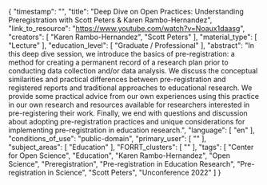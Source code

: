 {
    "timestamp": "",
    "title": "Deep Dive on Open Practices: Understanding Preregistration with Scott Peters & Karen Rambo-Hernandez",
    "link_to_resource": "https://www.youtube.com/watch?v=Noaux1daasg",
    "creators": [
        "Karen Rambo-Hernandez",
        "Scott Peters"
    ],
    "material_type": [
        "Lecture"
    ],
    "education_level": [
        "Graduate / Professional"
    ],
    "abstract": "In this deep dive session, we introduce the basics of pre-registration: a method for creating a permanent record of a research plan prior to conducting data collection and/or data analysis. We discuss the conceptual similarities and practical differences between pre-registration and registered reports and traditional approaches to educational research. We provide some practical advice from our own experiences using this practice in our own research and resources available for researchers interested in pre-registering their work. Finally, we end with questions and discussion about adopting pre-registration practices and unique considerations for implementing pre-registration in education research.",
    "language": [
        "en"
    ],
    "conditions_of_use": "public-domain",
    "primary_user": [
        ""
    ],
    "subject_areas": [
        "Education"
    ],
    "FORRT_clusters": [
        ""
    ],
    "tags": [
        "Center for Open Science",
        "Education",
        "Karen Rambo-Hernandez",
        "Open Science",
        "Preregistration",
        "Pre-registration in Education Research",
        "Pre-registration in Science",
        "Scott Peters",
        "Unconference 2022"
    ]
}